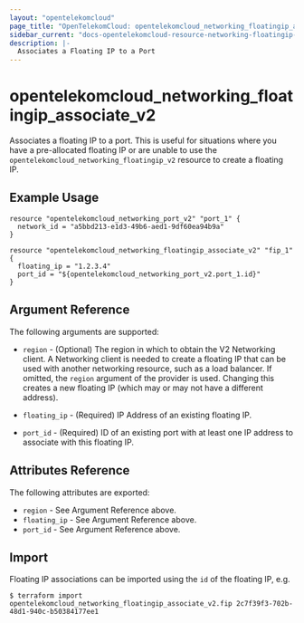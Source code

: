 ```yaml
---
layout: "opentelekomcloud"
page_title: "OpenTelekomCloud: opentelekomcloud_networking_floatingip_associate_v2"
sidebar_current: "docs-opentelekomcloud-resource-networking-floatingip-associate-v2"
description: |-
  Associates a Floating IP to a Port
---
```


# opentelekomcloud\_networking\_floatingip\_associate_v2

Associates a floating IP to a port. This is useful for situations
where you have a pre-allocated floating IP or are unable to use the
`opentelekomcloud_networking_floatingip_v2` resource to create a floating IP.

## Example Usage

```hcl
resource "opentelekomcloud_networking_port_v2" "port_1" {
  network_id = "a5bbd213-e1d3-49b6-aed1-9df60ea94b9a"
}

resource "opentelekomcloud_networking_floatingip_associate_v2" "fip_1" {
  floating_ip = "1.2.3.4"
  port_id = "${opentelekomcloud_networking_port_v2.port_1.id}"
}
```

## Argument Reference

The following arguments are supported:

* `region` - (Optional) The region in which to obtain the V2 Networking client.
    A Networking client is needed to create a floating IP that can be used with
    another networking resource, such as a load balancer. If omitted, the
    `region` argument of the provider is used. Changing this creates a new
    floating IP (which may or may not have a different address).

* `floating_ip` - (Required) IP Address of an existing floating IP.

* `port_id` - (Required) ID of an existing port with at least one IP address to
    associate with this floating IP.

## Attributes Reference

The following attributes are exported:

* `region` - See Argument Reference above.
* `floating_ip` - See Argument Reference above.
* `port_id` - See Argument Reference above.

## Import

Floating IP associations can be imported using the `id` of the floating IP, e.g.

```
$ terraform import opentelekomcloud_networking_floatingip_associate_v2.fip 2c7f39f3-702b-48d1-940c-b50384177ee1
```
